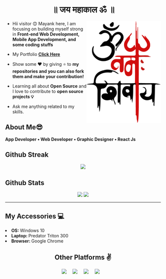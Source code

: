 <h1 align="center"> ॥ जय महाकाल ॐ ॥ </h1>
	
 <!--<img align="right" height="300" width="420" src="https://cdn.dribbble.com/users/1787323/screenshots/7123758/media/5c2b6b54ae3d5eabd56679e63ed83eaa.png">-->
 <img align="right" height="330" width="240" src="image.png">

- Hii visitor 😊 Mayank here, I am focusing on building myself strong in **Front-end Web Development, Mobile App Development, and some coding stuffs**

- My Portfolio **<a href ="https://portfolioipromvp.vercel.app/">Click Here</a>**

- Show some ❤️ by giving ⭐ to **my repositories and you can also fork them and make your contribution!**

- Learning all about **Open Source** and I love to contribute to **open source projects 💡**

- Ask me anything related to my skills.

## **About Me😎**
**App Developer • Web Developer • Graphic Designer • React Js**

## **Github Streak**
<p align = "center">
  <img src = "https://github-readme-streak-stats.herokuapp.com/?user=mayankpathak10299&line_height=40&hide_border=true&theme=default">
</p>

## **Github Stats**

<p align="center">
  <img src="https://github-readme-stats.vercel.app/api?username=mayankpathak10299&hide=stars&show_icons=true&hide_border=true&line_height=48&theme=default">
<img src="https://github-readme-stats.vercel.app/api/top-langs/?username=mayankpathak10299&count_private=true&hide_border=true&line_height=40&theme=default">
<!--<br><img src="https://github-readme-stats.vercel.app/api/top-langs/?username=mayankpathak10299&exclude_repo=KNN-Image%20Classification&show_icons=true&hide_border=true&layout=compact&langs_count=10%22%20%20width=%22100%"> -->
</p>

---

## **My Accessories 💻**
<p>
	<li><b>OS: </b> Windows 10</li>
	<li><b>Laptop: </b> Predator Triton 300</li>
	<li><b>Browser: </b> Google Chrome</li>
</p>


<!--<h2 align="center">Github Profile Trophy🏆</h2>
<p>
	<a href="https://github.com/ryo-ma/github-profile-trophy"><img width=800 src="https://github-profile-trophy.vercel.app/?username=mayankpathak10299&column=7&theme=gruvbox&no-frame=true&no-bg=false"/>
	</a>
</p>
-->
<h2 align="center">Other Platforms ✌</h2>
  <p align="center">
    <a target="_blank"href="https://www.linkedin.com/in/mayank-pathak-81b1aa19a"><img src="https://img.shields.io/badge/linkedin-%230077B5.svg?&style=for-the-badge&logo=linkedin&logoColor=white" /></a>&nbsp;&nbsp;&nbsp;&nbsp;
    <a target="_blank"href="https://www.behance.net/mayankpathak2"><img src="https://img.shields.io/badge/behance-%231DA1F2.svg?&style=for-the-badge&logo=behance&logoColor=white" /></a>&nbsp;&nbsp;&nbsp;&nbsp;
    <a href="mailto:pathakmayankrock@gmail.com?subject=Hey%20Mayank,%20From%20Github"><img src="https://img.shields.io/badge/gmail-%23D14836.svg?&style=for-the-badge&logo=gmail&logoColor=white" /></a>&nbsp;&nbsp;&nbsp;&nbsp;
<a href="https://medium.com/@pathakmayank/"><img src="https://img.shields.io/badge/medium-%ffffff.svg?&style=for-the-badge&logo=medium&logoColor=white" /></a>&nbsp;&nbsp;&nbsp;&nbsp;

</p>
